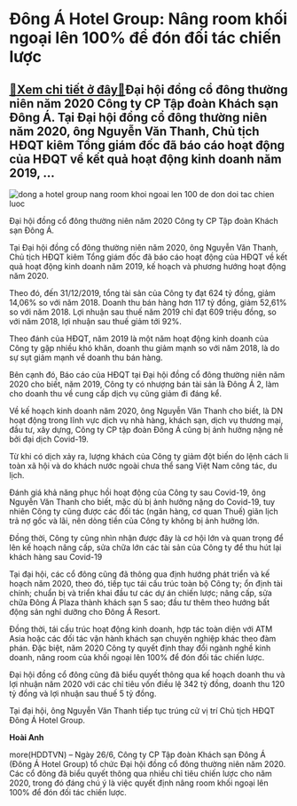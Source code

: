Đông Á Hotel Group: Nâng room khối ngoại lên 100% để đón đối tác chiến lược
===========================================================================

[:gift:Xem chi tiết ở đây:gift:](https://hddtvn.com/dong-a-hotel-group-nang-room-khoi-ngoai-len-100-de-don-doi-tac-chien-luoc/)Đại hội đồng cổ đông thường niên năm 2020 Công ty CP Tập đoàn Khách sạn Đông Á. Tại Đại hội đồng cổ đông thường niên năm 2020, ông Nguyễn Văn Thanh, Chủ tịch HĐQT kiêm Tổng giám đốc đã báo cáo hoạt động của HĐQT về kết quả hoạt động kinh doanh năm 2019, …
---------------------------------------------------------------------------------------------------------------------------------------------------------------------------------------------------------------------------------------------------------------





![dong a hotel group nang room khoi ngoai len 100 de don doi tac chien luoc](https://haiquanonline.com.vn/stores/news_dataimages/hienntt/062020/26/14/0942_105898617_269884804342709_3991485670406947104_n.jpg?rt=20200626152617 " Đông Á Hotel Group Nâng room khối ngoại lên 100 để đón đối tác chiến lược")


Đại hội đồng cổ đông thường niên năm 2020 Công ty CP Tập đoàn Khách sạn Đông Á.



Tại Đại hội đồng cổ đông thường niên năm 2020, ông Nguyễn Văn Thanh, Chủ tịch HĐQT kiêm Tổng giám đốc đã báo cáo hoạt động của HĐQT về kết quả hoạt động kinh doanh năm 2019, kế hoạch và phương hướng hoạt động năm 2020.


Theo đó, đến 31/12/2019, tổng tài sản của Công ty đạt 624 tỷ đồng, giảm 14,06% so với năm 2018. Doanh thu bán hàng hơn 117 tỷ đồng, giảm 52,61% so với năm 2018. Lợi nhuận sau thuế năm 2019 chỉ đạt 609 triệu đồng, so với năm 2018, lợi nhuận sau thuế giảm tới 92%.


Theo đánh của HĐQT, năm 2019 là một năm hoạt động kinh doanh của Công ty gặp nhiều khó khăn, doanh thu giảm mạnh so với năm 2018, là do sự sụt giảm mạnh về doanh thu bán hàng.


Bên cạnh đó, Báo cáo của HĐQT tại Đại hội đồng cổ đông thường niên năm 2020 cho biết, năm 2019, Công ty có nhượng bán tài sản là Đông Á 2, làm cho doanh thu về cung cấp dịch vụ cũng giảm đi đáng kể.


Về kế hoạch kinh doanh năm 2020, ông Nguyễn Văn Thanh cho biết, là DN hoạt động trong lĩnh vực dịch vụ nhà hàng, khách sạn, dịch vụ thương mại, đầu tư, xây dựng, Công ty CP tập đoàn Đông Á cũng bị ảnh hưởng nặng nề bởi đại dịch Covid-19.


Từ khi có dịch xảy ra, lượng khách của Công ty giảm đột biến do lệnh cách li toàn xã hội và do khách nước ngoài chưa thể sang Việt Nam công tác, du lịch.


Đánh giá khả năng phục hồi hoạt động của Công ty sau Covid-19, ông Nguyễn Văn Thanh cho biết, mặc dù bị ảnh hưởng nặng do Covid-19, tuy nhiên Công ty cũng được các đối tác (ngân hàng, cơ quan Thuế) giãn lịch trả nợ gốc và lãi, nên dòng tiền của Công ty không bị ảnh hưởng lớn.


Đồng thời, Công ty cũng nhìn nhận được đây là cơ hội lớn và quan trọng để lên kế hoạch nâng cấp, sửa chữa lớn các tài sản của Công ty để thu hút lại khách hàng sau Covid-19


Tại đại hội, các cổ đông cũng đã thông qua định hướng phát triển và kế hoạch năm 2020, theo đó, tiếp tục tái cấu trúc toàn bộ Công ty; ổn định tài chính; chuẩn bị và triển khai đầu tư các dự án chiến lược; nâng cấp, sửa chữa Đông Á Plaza thành khách sạn 5 sao; đầu tư thêm theo hướng bất động sản nghỉ dưỡng cho Đông Á Resort.


Đồng thời, tái cấu trúc hoạt động kinh doanh, hợp tác toàn diện với ATM Asia hoặc các đối tác vận hành khách sạn chuyên nghiệp khác theo đàm phán. Đặc biệt, năm 2020 Công ty quyết định thay đổi ngành nghề kinh doanh, nâng room của khối ngoại lên 100% để đón đối tác chiến lược.


Đại hội đồng cổ đông cũng đã biểu quyết thông qua kế hoạch doanh thu và lợi nhuận năm 2020 với các chỉ tiêu vốn điều lệ 342 tỷ đồng, doanh thu 120 tỷ đồng và lợi nhuận sau thuế 5 tỷ đồng.


Tại đại hội, ông Nguyễn Văn Thanh tiếp tục trúng cử vị trí Chủ tịch HĐQT Đông Á Hotel Group.




**Hoài Anh**



more(HDDTVN) – Ngày 26/6, Công ty CP Tập đoàn Khách sạn Đông Á (Đông Á Hotel Group) tổ chức Đại hội đồng cổ đông thường niên năm 2020. Các cổ đông đã biểu quyết thông qua nhiều chỉ tiêu chiến lược cho năm 2020, trong đó đáng chú ý là việc quyết định nâng room khối ngoại lên 100% để đón đối tác chiến lược.

